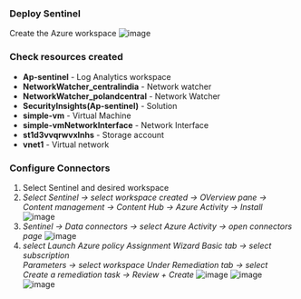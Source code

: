 ### Deploy Sentinel
Create the Azure workspace
![image](https://github.com/AbhishekPratap9/Microsoft-Sentinel/assets/156197198/0fccc169-618e-4fa6-b2d5-cfe839eaa8f8)
### Check resources created 
* **Ap-sentinel** - Log Analytics workspace
* **NetworkWatcher_centralindia** - Network watcher
* **NetworkWatcher_polandcentral** - Network Watcher
* **SecurityInsights(Ap-sentinel)** - Solution
* **simple-vm** - Virtual Machine
* **simple-vmNetworkInterface** - Network Interface
* **st1d3vvqrwvxlnhs** - Storage account 
* **vnet1** - Virtual network

### Configure Connectors
1) Select Sentinel and desired workspace
2) *Select Sentinel -> select workspace created -> OVerview pane -> Content management -> Content Hub -> Azure Activity -> Install*
   ![image](https://github.com/AbhishekPratap9/Microsoft-Sentinel/assets/156197198/88b22613-a6eb-4f5f-a458-0801c5ccaf45)
3) *Sentinel -> Data connectors -> select Azure Activity -> open connectors page*
   ![image](https://github.com/AbhishekPratap9/Microsoft-Sentinel/assets/156197198/f4d965b8-1ec6-4dae-8a15-c3441a1ae74b)
4) *select Launch Azure policy Assignment Wizard*
    *Basic tab -> select subscription*<br>
    *Parameters -> select workspace*
    *Under Remediation tab -> select Create a remediation task -> Review + Create*
     ![image](https://github.com/AbhishekPratap9/Microsoft-Sentinel/assets/156197198/c6130054-551d-4fd3-9e3e-e307356c02e2)
     ![image](https://github.com/AbhishekPratap9/Microsoft-Sentinel/assets/156197198/a05dbfbd-1ee6-45ec-9319-86bfa05348f2)
     ![image](https://github.com/AbhishekPratap9/Microsoft-Sentinel/assets/156197198/3c802ab7-e126-4000-b4f9-9ed06bbd2b29)

     




    




